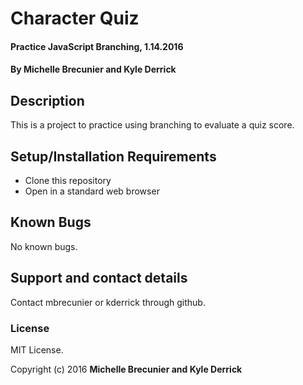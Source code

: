 # Character Quiz

#### Practice JavaScript Branching, 1.14.2016

#### By Michelle Brecunier and Kyle Derrick

## Description

This is a project to practice using branching to evaluate a quiz score.

## Setup/Installation Requirements

* Clone this repository
* Open in a standard web browser

## Known Bugs

No known bugs.

## Support and contact details

Contact mbrecunier or kderrick through github.


### License
MIT License.

Copyright (c) 2016 **Michelle Brecunier and Kyle Derrick**
